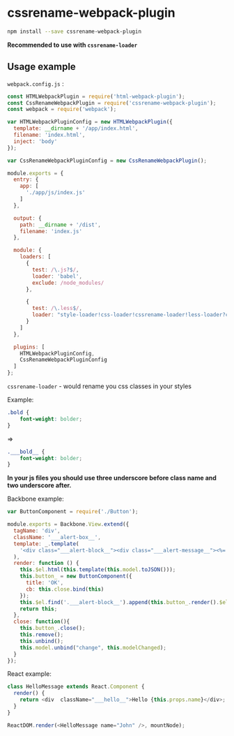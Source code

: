 # cssrename-webpack-plugin
```bash
npm install --save cssrename-webpack-plugin
```

**Recommended to use with `cssrename-loader`**

## Usage example

`webpack.config.js` :

```javascript
const HTMLWebpackPlugin = require('html-webpack-plugin');
const CssRenameWebpackPlugin = require('cssrename-webpack-plugin');
const webpack = require('webpack');

var HTMLWebpackPluginConfig = new HTMLWebpackPlugin({
  template: __dirname + '/app/index.html',
  filename: 'index.html',
  inject: 'body'
});

var CssRenameWebpackPluginConfig = new CssRenameWebpackPlugin();

module.exports = {
  entry: {
    app: [
      './app/js/index.js'
    ]
  },

  output: {
    path: __dirname + '/dist',
    filename: 'index.js'
  },

  module: {
    loaders: [
      {
        test: /\.js?$/,
        loader: 'babel',
        exclude: /node_modules/
      },

      {
        test: /\.less$/,
        loader: "style-loader!css-loader!cssrename-loader!less-loader?config=lessLoaderCustom"
      }
    ]
  },

  plugins: [
    HTMLWebpackPluginConfig,
    CssRenameWebpackPluginConfig
  ]
};
```

`cssrename-loader` - would rename you css classes in your styles

Example:

```css
.bold {
    font-weight: bolder;
}
```
=>
```css
.___bold__ {
    font-weight: bolder;
}
```

**In your js files you should use three underscore before class name and two underscore after.**

Backbone example:

```javascript
var ButtonComponent = require('./Button');

module.exports = Backbone.View.extend({
  tagName: 'div',
  className: '___alert-box__',
  template: _.template(
    '<div class="___alert-block__"><div class="___alert-message__"><%= text %></div></div>'
  ),
  render: function () {
    this.$el.html(this.template(this.model.toJSON()));
    this.button_ = new ButtonComponent({
      title: 'OK',
      cb: this.close.bind(this)
    });
    this.$el.find('.___alert-block__').append(this.button_.render().$el);
    return this;
  },
  close: function(){
    this.button_.close();
    this.remove();
    this.unbind();
    this.model.unbind("change", this.modelChanged);
  }
});
```

React example:

```javascript
class HelloMessage extends React.Component {
  render() {
    return <div  className="___hello__">Hello {this.props.name}</div>;
  }
}

ReactDOM.render(<HelloMessage name="John" />, mountNode);
```